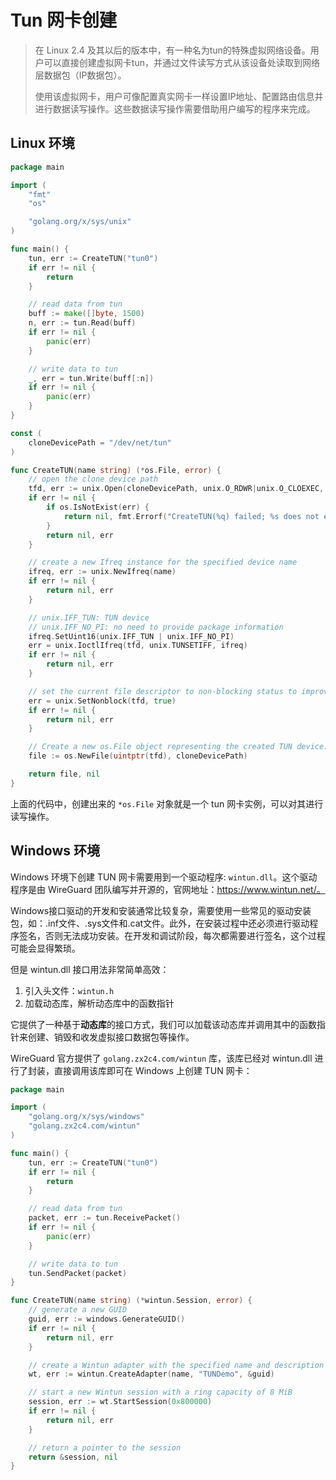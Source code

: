 # Tun 网卡创建

> 在 Linux 2.4 及其以后的版本中，有一种名为tun的特殊虚拟网络设备。用户可以直接创建虚拟网卡tun，并通过文件读写方式从该设备处读取到网络层数据包（IP数据包）。
>
> 使用该虚拟网卡，用户可像配置真实网卡一样设置IP地址、配置路由信息并进行数据读写操作。这些数据读写操作需要借助用户编写的程序来完成。

## Linux 环境

```go
package main

import (
	"fmt"
	"os"

	"golang.org/x/sys/unix"
)

func main() {
	tun, err := CreateTUN("tun0")
	if err != nil {
		return
	}

	// read data from tun
	buff := make([]byte, 1500)
	n, err := tun.Read(buff)
	if err != nil {
		panic(err)
	}

	// write data to tun
	_, err = tun.Write(buff[:n])
	if err != nil {
		panic(err)
	}
}

const (
	cloneDevicePath = "/dev/net/tun"
)

func CreateTUN(name string) (*os.File, error) {
	// open the clone device path
	tfd, err := unix.Open(cloneDevicePath, unix.O_RDWR|unix.O_CLOEXEC, 0)
	if err != nil {
		if os.IsNotExist(err) {
			return nil, fmt.Errorf("CreateTUN(%q) failed; %s does not exist", name, cloneDevicePath)
		}
		return nil, err
	}

	// create a new Ifreq instance for the specified device name
	ifreq, err := unix.NewIfreq(name)
	if err != nil {
		return nil, err
	}

	// unix.IFF_TUN: TUN device
	// unix.IFF_NO_PI: no need to provide package information
	ifreq.SetUint16(unix.IFF_TUN | unix.IFF_NO_PI)
	err = unix.IoctlIfreq(tfd, unix.TUNSETIFF, ifreq)
	if err != nil {
		return nil, err
	}

	// set the current file descriptor to non-blocking status to improve concurrency
	err = unix.SetNonblock(tfd, true)
	if err != nil {
		return nil, err
	}

	// Create a new os.File object representing the created TUN device.
	file := os.NewFile(uintptr(tfd), cloneDevicePath)

	return file, nil
}
```

上面的代码中，创建出来的 `*os.File` 对象就是一个 tun 网卡实例，可以对其进行读写操作。

## Windows 环境

Windows 环境下创建 TUN 网卡需要用到一个驱动程序: `wintun.dll`。这个驱动程序是由 WireGuard 团队编写并开源的，官网地址：https://www.wintun.net/。

Windows接口驱动的开发和安装通常比较复杂，需要使用一些常见的驱动安装包，如：.inf文件、.sys文件和.cat文件。此外，在安装过程中还必须进行驱动程序签名，否则无法成功安装。在开发和调试阶段，每次都需要进行签名，这个过程可能会显得繁琐。

但是 wintun.dll 接口用法非常简单高效：

1. 引入头文件：`wintun.h`
2. 加载动态库，解析动态库中的函数指针

它提供了一种基于**动态库**的接口方式，我们可以加载该动态库并调用其中的函数指针来创建、销毁和收发虚拟接口数据包等操作。

WireGuard 官方提供了 `golang.zx2c4.com/wintun` 库，该库已经对 wintun.dll 进行了封装，直接调用该库即可在 Windows 上创建 TUN 网卡：

```go
package main

import (
	"golang.org/x/sys/windows"
	"golang.zx2c4.com/wintun"
)

func main() {
	tun, err := CreateTUN("tun0")
	if err != nil {
		return
	}

	// read data from tun
	packet, err := tun.ReceivePacket()
	if err != nil {
		panic(err)
	}

	// write data to tun
	tun.SendPacket(packet)
}

func CreateTUN(name string) (*wintun.Session, error) {
    // generate a new GUID
	guid, err := windows.GenerateGUID()
	if err != nil {
		return nil, err
	}

	// create a Wintun adapter with the specified name and description
	wt, err := wintun.CreateAdapter(name, "TUNDemo", &guid)

	// start a new Wintun session with a ring capacity of 8 MiB
	session, err := wt.StartSession(0x800000)
	if err != nil {
		return nil, err
	}

    // return a pointer to the session
	return &session, nil
}
```

